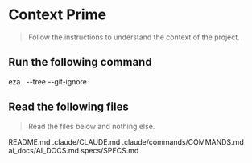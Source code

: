 # Context Prime
> Follow the instructions to understand the context of the project.

## Run the following command

eza . --tree --git-ignore

## Read the following files
> Read the files below and nothing else.

README.md
.claude/CLAUDE.md
.claude/commands/COMMANDS.md
ai_docs/AI_DOCS.md
specs/SPECS.md